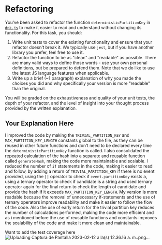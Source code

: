 # Refactoring

You've been asked to refactor the function `deterministicPartitionKey` in [`dpk.js`](dpk.js) to make it easier to read and understand without changing its functionality. For this task, you should:

1. Write unit tests to cover the existing functionality and ensure that your refactor doesn't break it. We typically use `jest`, but if you have another library you prefer, feel free to use it.
2. Refactor the function to be as "clean" and "readable" as possible. There are many valid ways to define those words - use your own personal definitions, but be prepared to defend them. Note that we do like to use the latest JS language features when applicable.
3. Write up a brief (~1 paragraph) explanation of why you made the choices you did and why specifically your version is more "readable" than the original.

You will be graded on the exhaustiveness and quality of your unit tests, the depth of your refactor, and the level of insight into your thought process provided by the written explanation.

## Your Explanation Here

I improved the code by making the `TRIVIAL_PARTITION_KEY` and `MAX_PARTITION_KEY_LENGTH` constants global to the file, as they can be reused in other future functions and don't need to be declared every time the `deterministicPartitionKey` function is called. I also consolidated the repeated calculation of the hash into a separate and reusable function called `generateHash`, making the code more maintainable and scalable. I reduced the number of `if` statements in the code, making it easier to read and follow, by adding a return of `TRIVIAL_PARTITION_KEY` if there is no event provided, using the `||` operator to check if `event.partitionKey` exists a, using a ternary operator to check if candidate is a string and used ternary operator again for the final return to check the length of candidate and provide the hash if it exceeds `MAX_PARTITION_KEY_LENGTH`. My version is more readable because the removal of unnecessary if-statements and the use of ternary operators improve readability and make it easier to follow the flow of the code. Also the use of early return for the trivial partition key reduces the number of calculations performed, making the code more efficient and as i mentioned before the use of reusable functions and constants improves the scalability of the code and make it more clean and maintainable.

Want to add the test coverage here
![Uploading Captura de Pantalla 2023-02-12 a la(s) 12.36.16 a. m..png…]()
